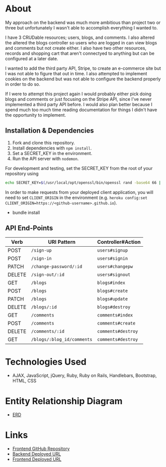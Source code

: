 # About

My approach on the backend was much more ambitious than project two or three
but unfortunately I wasn't able to accomplish everything I wanted to.

I have 3 CRUDable resources; users, blogs, and comments. I also altered the
altered the blogs controller so users who are logged in can view blogs and
comments but not create either. I also have two other resources, records and
shopping cart that aren't connectyed to anything but can be configured at a
later date.

I wanted to add the third party API, Stripe, to create an e-commerce site but I
was not able to figure that out in time. I also attempted to implement cookies
on the backend but was not able to configure the backend properly in order to
do so.

If I were to attempt this project again I would probably either pick doing blogs
and comments or just focusing on the Stripe API, since I've never implemented
a third party API before. I would also plan better because I spend much too much
time reading documentation for things I didn't have the opportunity to implement.

## Installation & Dependencies

1.  Fork and clone this repository.
1.  Install dependencies with `npm install`.
1.  Set a SECRET_KEY in the environment.
1.  Run the API server with `nodemon`.

For development and testing, set the SECRET_KEY from the root of your
 repository using

```sh
echo SECRET_KEY=$(/usr/local/opt/openssl/bin/openssl rand -base64 66 | tr -d '\n') >>.env
```

In order to make requests from your deployed client application, you will need
to set `CLIENT_ORIGIN` in the environment (e.g. `heroku config:set
CLIENT_ORIGIN=https://<github-username>.github.io`).

- bundle install

## API End-Points

| Verb   | URI Pattern            | Controller#Action |
|--------|------------------------|-------------------|
| POST   | `/sign-up`             | `users#signup`    |
| POST   | `/sign-in`             | `users#signin`    |
| PATCH  | `/change-password/:id` | `users#changepw`  |
| DELETE | `/sign-out/:id`        | `users#signout`   |
| GET    | `/blogs`               | `blogs#index`     |
| POST   | `/blogs`               | `blogs#create`    |
| PATCH  | `/blogs`               | `blogs#update`    |
| DELETE | `/blogs/:id`           | `blogs#destroy`   |
| GET    | `/comments`            | `comments#index`  |
| POST   | `/comments`            | `comments#create` |
| DELETE | `/comments/:id`        | `comments#destroy`|
| GET    | `/blogs/:blog_id/comments` | `comments#destroy` |


# Technologies Used

- AJAX, JavaScript, jQuery, Ruby, Ruby on Rails, Handlebars, Bootstrap, HTML, CSS

# Entity Relationship Diagram

- [ERD](http://imgur.com/a/hBUcj)

# Links

- [Frontend GitHub Repository](https://github.com/SquirtleSquad1988/moody-lords-front-end)
- [Backend Deployed URL](https://gentle-woodland-20573.herokuapp.com/)
- [Frontend Deployed URL](https://squirtlesquad1988.github.io//moody-lords-front-end/)
